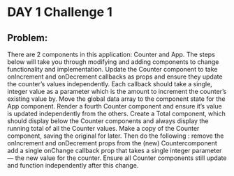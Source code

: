 # DAY 1 Challenge 1

## Problem:

  There are 2 components in this application: Counter and App. The steps below will take you through modifying and adding components to change functionality and implementation.
  Update the Counter component to take onIncrement and onDecrement callbacks as props and ensure they update the counter’s values independently. Each callback should take a single, integer value as a parameter which is the amount to increment the counter’s existing value by.
  Move the global data array to the component state for the App component.
  Render a fourth Counter component and ensure it’s value is updated independently from the others.
  Create a Total component, which should display below the Counter components and always display the running total of all the Counter values.
  Make a copy of the Counter component, saving the original for later. Then do the following :
  remove the onIncrement and onDecrement props from the (new) Countercomponent
  add a single onChange callback prop that takes a single integer parameter — the new value for the counter.
  Ensure all Counter components still update and function independently after this change.
  

